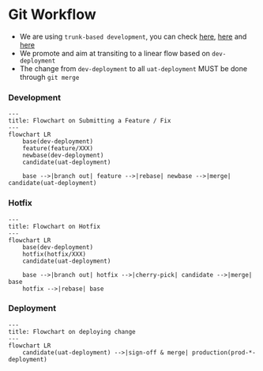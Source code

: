 # Git Workflow

- We are using `trunk-based development`, you can check [here](https://www.atlassian.com/continuous-delivery/continuous-integration/trunk-based-development "Trunk-based development - Learn why this version control management practice is common practice among DevOps teams."), [here](https://trunkbaseddevelopment.com "Trunk Based Development: Introduction") and [here](https://cloud.google.com/architecture/devops/devops-tech-trunk-based-development "Prevent merge-conflict hassles with trunk-based development practices")
- We promote and aim at transiting to a linear flow based on `dev-deployment`
- The change from `dev-deployment` to all `uat-deployment` MUST be done through `git merge`

### Development

```mermaid
---
title: Flowchart on Submitting a Feature / Fix
---
flowchart LR
    base(dev-deployment)
    feature(feature/XXX)
    newbase(dev-deployment)
    candidate(uat-deployment)

    base -->|branch out| feature -->|rebase| newbase -->|merge| candidate(uat-deployment)
```

### Hotfix
```mermaid
---
title: Flowchart on Hotfix
---
flowchart LR
    base(dev-deployment)
    hotfix(hotfix/XXX)
    candidate(uat-deployment)

    base -->|branch out| hotfix -->|cherry-pick| candidate -->|merge| base
    hotfix -->|rebase| base
```

### Deployment
```mermaid
---
title: Flowchart on deploying change
---
flowchart LR
    candidate(uat-deployment) -->|sign-off & merge| production(prod-*-deployment)
```
